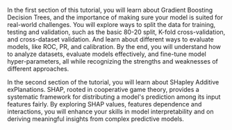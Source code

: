 In the first section of this tutorial, you will learn about Gradient Boosting Decision Trees, and the importance of making sure your model is suited for real-world challenges. You will explore ways to split the data for training, testing and validation, such as the basic 80-20 split, K-fold cross-validation, and cross-dataset validation. And learn about different ways to evaluate models, like ROC, PR, and calibration. By the end, you will understand how to analyze datasets, evaluate models effectively, and fine-tune model hyper-parameters, all while recognizing the strengths and weaknesses of different approaches.

In the second section of the tutorial, you will learn about SHapley Additive exPlanations. SHAP, rooted in cooperative game theory, provides a systematic framework for distributing a model's prediction among its input features fairly. By exploring SHAP values, features dependence and interactions, you will enhance your skills in model interpretability and on deriving meaningful insights from complex predictive models.
